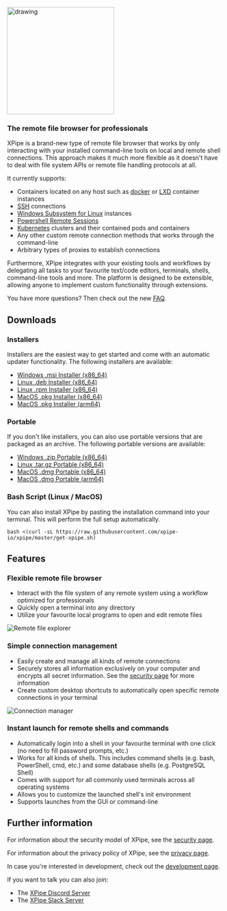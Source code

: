 <img src="https://user-images.githubusercontent.com/72509152/213873342-7638e830-8a95-4b5d-ad3e-5a9a0b4bf538.png" alt="drawing" width="250"/>

### The remote file browser for professionals

XPipe is a brand-new type of remote file browser that works by only interacting with your installed command-line tools on local and remote shell connections. This approach makes it much more flexible as it doesn't have to deal with file system APIs or remote file handling protocols at all.

It currently supports:
- Containers located on any host such as [docker](https://www.docker.com/) or [LXD](https://linuxcontainers.org/lxd/introduction/) container instances
- [SSH](https://www.ssh.com/academy/ssh/protocol) connections
- [Windows Subsystem for Linux](https://ubuntu.com/wsl) instances
- [Powershell Remote Sessions](https://learn.microsoft.com/en-us/powershell/scripting/learn/remoting/running-remote-commands?view=powershell-7.3)
- [Kubernetes](https://kubernetes.io/) clusters and their contained pods and containers
- Any other custom remote connection methods that works through the command-line
- Arbitrary types of proxies to establish connections

Furthermore, XPipe integrates with your existing tools and workflows by delegating all tasks to your favourite text/code editors, terminals, shells, command-line tools and more. The platform is designed to be extensible, allowing anyone to implement custom functionality through extensions.

You have more questions? Then check out the new [FAQ](/FAQ.md).

## Downloads

### Installers

Installers are the easiest way to get started and come with an automatic updater functionality. The following installers are available:

- [Windows .msi Installer (x86_64)](https://github.com/xpipe-io/xpipe/releases/latest/download/xpipe-installer-windows-x86_64.msi)
- [Linux .deb Installer (x86_64)](https://github.com/xpipe-io/xpipe/releases/latest/download/xpipe-installer-linux-x86_64.deb)
- [Linux .rpm Installer (x86_64)](https://github.com/xpipe-io/xpipe/releases/latest/download/xpipe-installer-linux-x86_64.rpm)
- [MacOS .pkg Installer (x86_64)](https://github.com/xpipe-io/xpipe/releases/latest/download/xpipe-installer-macos-x86_64.pkg)
- [MacOS .pkg Installer (arm64)](https://github.com/xpipe-io/xpipe/releases/latest/download/xpipe-installer-macos-arm64.pkg)

### Portable

If you don't like installers, you can also use portable versions that are packaged as an archive. The following portable versions are available:

- [Windows .zip Portable (x86_64)](https://github.com/xpipe-io/xpipe/releases/latest/download/xpipe-portable-windows-x86_64.zip)
- [Linux .tar.gz Portable (x86_64)](https://github.com/xpipe-io/xpipe/releases/latest/download/xpipe-portable-linux-x86_64.tar.gz)
- [MacOS .dmg Portable (x86_64)](https://github.com/xpipe-io/xpipe/releases/latest/download/xpipe-portable-macos-x86_64.dmg)
- [MacOS .dmg Portable (arm64)](https://github.com/xpipe-io/xpipe/releases/latest/download/xpipe-portable-macos-arm64.dmg)

### Bash Script (Linux / MacOS)

You can also install XPipe by pasting the installation command into your terminal. This will perform the full setup automatically.

```
bash <(curl -sL https://raw.githubusercontent.com/xpipe-io/xpipe/master/get-xpipe.sh)
```

## Features

### Flexible remote file browser

- Interact with the file system of any remote system using a workflow optimized for professionals
- Quickly open a terminal into any directory
- Utilize your favourite local programs to open and edit remote files

![Remote file explorer](https://user-images.githubusercontent.com/72509152/230100929-4476f76c-ea81-43d9-ac4a-b3b02df2334e.png)

### Simple connection management

- Easily create and manage all kinds of remote connections
- Securely stores all information exclusively on your computer and encrypts all secret information. See
  the [security page](/SECURITY.md) for more information
- Create custom desktop shortcuts to automatically open specific remote connections in your terminal

![Connection manager](https://user-images.githubusercontent.com/72509152/230098966-000596ca-8167-4cb8-8ada-f6b3a7d482e2.png)

### Instant launch for remote shells and commands

- Automatically login into a shell in your favourite terminal with one click (no need to fill password prompts, etc.)
- Works for all kinds of shells. This includes command shells (e.g. bash, PowerShell, cmd, etc.) and some database shells (e.g. PostgreSQL Shell)
- Comes with support for all commonly used terminals across all operating systems
- Allows you to customize the launched shell's init environment
- Supports launches from the GUI or command-line

## Further information

For information about the security model of XPipe, see the [security page](/SECURITY.md).

For information about the privacy policy of XPipe, see the [privacy page](/PRIVACY.md).

In case you're interested in development, check out the [development page](/DEVELOPMENT.md).

If you want to talk you can also join:

- The [XPipe Discord Server](https://discord.gg/8y89vS8cRb)
- The [XPipe Slack Server](https://join.slack.com/t/XPipe/shared_invite/zt-1awjq0t5j-5i4UjNJfNe1VN4b_auu6Cg)
